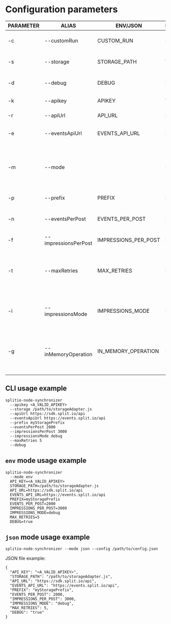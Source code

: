 # Configuration parameters

| PARAMETER | ALIAS 	   	          | ENV/JSON              | REQUIRED	| DESCRIPTION 					                                                                              | OPTIONS / EXAMPLE 		                                  |
| --------- | --------------------- |---------------------- | --------- | -----------					                                                                                |	---------------                               |
| -c        | --customRun  	        | CUSTOM_RUN            | NO		    | Set a custom execution to run. 		                                                                  | `splitsAndSegments` or `eventsAndImpressions` |
| -s        | --storage  	          | STORAGE_PATH          | YES		    | Path to the JS file exposing the Storage API. 	                                                    | `path/to/storageAdapter.js`                   |
| -d        | --debug  	            | DEBUG                 | NO		    | Set Logger in DEBUG mode enable. 	                                                                  | N/A                                           |
| -k        | --apikey  	          | APIKEY                | YES		    | Set the Split apikey. 	                                                                            | N/A		                                        |
| -r        | --apiUrl  	          | API_URL               | NO		    | Set the Split API URL. 	                                                                            | N/A		                                        |
| -e        | --eventsApiUrl 	      | EVENTS_API_URL        | NO	    	| Set a custom execution to run. 	                                                                    | N/A	                                          |
| -m        | --mode  	            |                       | NO		    | Set where to obtain the Synchronizer configurations. If empty, it implies set via CLI arguments.   	| `json` or `env`                               |
| -p        | --prefix  	          | PREFIX                | NO	    	| Set the Storage's prefix 	                                                                          | N/A		                                        |
| -n        | --eventsPerPost       | EVENTS_PER_POST       | NO    		| Set the number of events to send in a POST request 	                                                | N/A		                                        |
| -f        | --impressionsPerPost  | IMPRESSIONS_PER_POST  | NO    		| Set a custom execution to run 	                                                                    | N/A		                                        |
| -t        | --maxRetries          | MAX_RETRIES           | NO    		| Set the number of retries attempt perform an Event or Impression POST request.	                    | N/A		                                        |
| -i        | --impressionsMode     | IMPRESSIONS_MODE      | NO    		| This configuration defines how impressions are queued.                                              | `optimized` or `debug`                        |
| -g        | --inMemoryOperation   | IN_MEMORY_OPERATION   | NO    		| Flag that enables all the Splits Synchronization operations to be proccessed in Memory.             |                                               |

## CLI usage example
```
splitio-node-synchronizer
  --apikey <A_VALID_APIKEY>
  --storage /path/to/storageAdapter.js
  --apiUrl https://sdk.split.io/api
  --eventsApiUrl https://events.split.io/api
  --prefix myStoragePrefix
  --eventsPerPost 2000
  --impressionsPerPost 3000
  --impressionsMode debug
  --maxRetries 5
  --debug
```
## `env` mode usage example

```
splitio-node-synchronizer
  --mode env
  API_KEY=<A_VALID_APIKEY>
  STORAGE_PATH=/path/to/storageAdapter.js
  API_URL=https://sdk.split.io/api
  EVENTS_API_URL=https://events.split.io/api
  PREFIX=myStoragePrefix
  EVENTS_PER_POST=2000
  IMPRESSIONS_PER_POST=3000
  IMPRESSIONS_MODE=debug
  MAX_RETRIES=5
  DEBUG=true
```

## `json` mode usage example

```
splitio-node-synchronizer --mode json --config /path/to/config.json
```

JSON file example:
```
{
  "API_KEY": "<A_VALID_APIKEY>",
  "STORAGE_PATH": "/path/to/storageAdapter.js",
  "API_URL": "https://sdk.split.io/api",
  "EVENTS_API_URL": "https://events.split.io/api",
  "PREFIX": "myStoragePrefix",
  "EVENTS_PER_POST": 2000,
  "IMPRESSIONS_PER_POST": 3000,
  "IMPRESSIONS_MODE": "debug",
  "MAX_RETRIES": 5,
  "DEBUG": "true"
}
```
